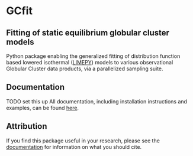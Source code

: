 # GCfit

## Fitting of static equilibrium globular cluster models

Python package enabling the generalized fitting of distribution function based
lowered isothermal ([LIMEPY](https://github.com/mgieles/limepy)) models to
various observational Globular Cluster data products, via a parallelized
sampling suite.

## Documentation
TODO set this up
All documentation, including installation instructions and examples, can be
found [here](https://GCfit.readthedocs.io).

## Attribution

If you find this package useful in your research, please see the
[documentation](https://GCfit.readthedocs.io/en/latest/citations.html) for
information on what you should cite.
